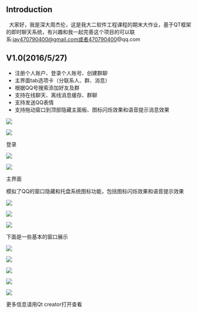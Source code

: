 ## Introduction
   大家好，我是深大周杰伦，这是我大二软件工程课程的期末大作业，基于QT框架的即时聊天系统，有兴趣和我一起完善这个项目的可以联系:jay470790400@gmail.com或者470790400@qq.com
   
## V1.0(2016/5/27)
 * 注册个人账户、登录个人账号、创建群聊
 * 主界面tab选项卡（分联系人、群、消息）
 * 根据QQ号搜索添加好友及群
 * 支持在线聊天、离线消息缓存、群聊
 * 支持发送QQ表情
 * 支持拖动窗口到顶部隐藏主面板、图标闪烁效果和语音提示消息效果
 
 
![](https://raw.githubusercontent.com/Blackmamba-xuan/QQ/master/Screenshot/1.png)

![](https://raw.githubusercontent.com/Blackmamba-xuan/QQ/master/Screenshot/2.png)

登录

![](https://raw.githubusercontent.com/Blackmamba-xuan/QQ/master/Screenshot/3.png)

![](https://raw.githubusercontent.com/Blackmamba-xuan/QQ/master/Screenshot/5.png)

主界面

模拟了QQ的窗口隐藏和托盘系统图标功能，包括图标闪烁效果和语音提示效果

![](https://raw.githubusercontent.com/Blackmamba-xuan/QQ/master/Screenshot/6.png)

![](https://raw.githubusercontent.com/Blackmamba-xuan/QQ/master/Screenshot/8.png)

![](https://raw.githubusercontent.com/Blackmamba-xuan/QQ/master/Screenshot/11.png)

下面是一些基本的窗口展示

![](https://raw.githubusercontent.com/Blackmamba-xuan/QQ/master/Screenshot/7.png)

![](https://raw.githubusercontent.com/Blackmamba-xuan/QQ/master/Screenshot/9.png)

![](https://raw.githubusercontent.com/Blackmamba-xuan/QQ/master/Screenshot/10.png)

![](https://raw.githubusercontent.com/Blackmamba-xuan/QQ/master/Screenshot/12.png)

![](https://raw.githubusercontent.com/Blackmamba-xuan/QQ/master/Screenshot/13.png)

更多信息请用Qt creator打开查看




